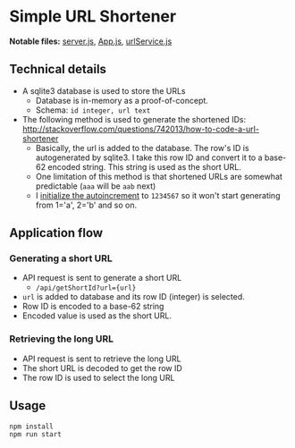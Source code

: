 # Simple URL Shortener

**Notable files:** [server.js](https://github.com/benjaminheng/simple-url-shortener/blob/master/app/server/server.js), [App.js](https://github.com/benjaminheng/simple-url-shortener/blob/master/app/common/containers/App.js), [urlService.js](https://github.com/benjaminheng/simple-url-shortener/blob/master/app/common/utils/urlService.js)

## Technical details

- A sqlite3 database is used to store the URLs
    - Database is in-memory as a proof-of-concept.
    - Schema: `id integer, url text`
- The following method is used to generate the shortened IDs: http://stackoverflow.com/questions/742013/how-to-code-a-url-shortener
    - Basically, the url is added to the database. The row's ID is autogenerated by sqlite3. I take this row ID and convert it to a base-62 encoded string. This string is used as the short URL.
    - One limitation of this method is that shortened URLs are somewhat predictable (`aaa` will be `aab` next)
    - I [initialize the autoincrement](https://github.com/benjaminheng/simple-url-shortener/blob/2bd6e3e33da6fd550e13c7c1a785c6cf440aff7b/app/server/server.js#L20) to `1234567` so it won't start generating from 1='a', 2='b' and so on.

## Application flow

### Generating a short URL 

- API request is sent to generate a short URL
    - `/api/getShortId?url={url}`
- `url` is added to database and its row ID (integer) is selected.
- Row ID is encoded to a base-62 string
- Encoded value is used as the short URL.

### Retrieving the long URL

- API request is sent to retrieve the long URL
- The short URL is decoded to get the row ID
- The row ID is used to select the long URL

## Usage

```
npm install
npm run start
```
